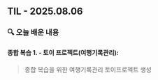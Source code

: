 ## TIL - 2025.08.06

### 🔍 오늘 배운 내용

#### 종합 복습 1. - 토이 프로젝트(여행기록관리):    

> 종합 복습을 위한 여행기록관리 토이프로젝트 생성   